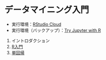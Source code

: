 # データマイニング入門

* 実行環境：[RStudio Cloud](https://rstudio.cloud/)
* 実行環境（バックアップ）：[Try Jupyter with R](https://jupyter.org/try)

1. イントロダクション
1. [R入門](02-introduction.Rmd)
1. [単回帰](03-regression.Rmd)